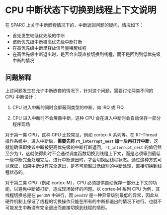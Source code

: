 # CPU 中断状态下切换到线程上下文说明

在 SPARC 上关于中断嵌套情况下的，中断返回问题的疑问，情况如下：

- 首先发生较低优先级的中断
- 该低优先级中断被高优先级中断打断
- 在高优先级中断里释放信号量唤醒线程
- 在高优先级中断退出时，是否会出现直接切换到线程，而不是回到到低优先级中断的情况

## 问题解释

上述问题发生在允许中断嵌套的情况下，针对这个问题，需要讨论两类不同的 CPU 中断设计：

1. CPU 进入中断的同时会屏蔽同类型的中断，如 IRQ 或 FIQ

2. CPU 进入中断时不会屏蔽中断，这种 CPU 会在进入中断时会自动保存一部分程序现场

对于第一类 CPU，这种 CPU 比较常见，例如 cortex-A 系列等。在 RT-Thread 操作系统中，进入中断后，**需要先将 `rt_interrupt_nest` 加一后再打开中断**，这就能确保即使该中断被更高优先级的中断打断返回，`rt_interrupt_nest` 的值仍然至少为 1，这就使得此时不会通过调度函数切换到线程上下文，而是必须等到最低一级中断完全处理完后，进行中断退出时，才会切换回线程状态。通过这种方式可以保证，如果中断没有完全退出，是不可能越过低级别的中断处理，直接切换到线程状态的。

对于第二类 CPU（例如 cortex-M），CPU 必须提供自动保存一部分上下文的功能，以避免中断被打断，造成现场破坏的问题。以 cortex-M 系列 CPU 为例，其线程切换总是在 `pendSV` 中进行，而 `pendSV` 是一种异常级别最低的异常，因此从硬件机制上保证了线程的切换操作只能在所有的中断都退出的情况下进行。也就不可能发生中断没有完全退出而直接切换到线程的情形。

